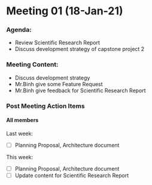 # Meeting 01 (18-Jan-21)

### Agenda:

- Review Scientific Research Report
- Discuss development strategy of capstone project 2

### Meeting Content:

- Discuss development strategy
- Mr.Binh give some Feature Request
- Mr.Binh give feedback for Scientific Research Report

### Post Meeting Action Items

#### All members

Last week:

- [ ] Planning Proposal, Architecture document

This week:

- [ ] Planning Proposal, Architecture document
- [ ] Update content for Scientific Research Report
